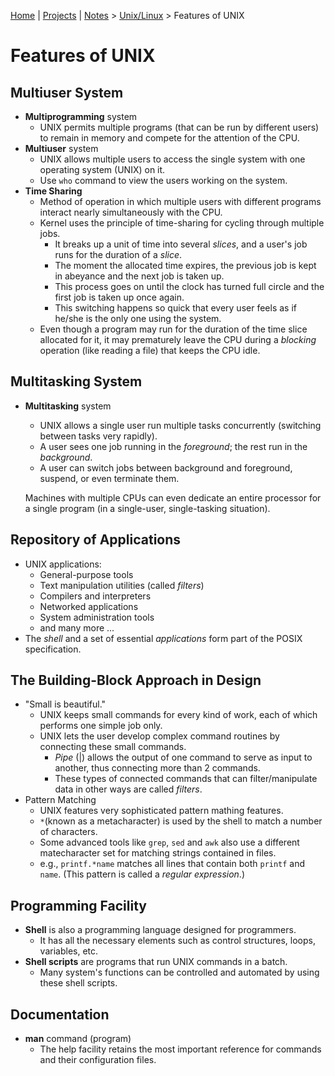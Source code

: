 [Home](../../) | [Projects](../../projects) | [Notes](../) > <a href="./">Unix/Linux</a> > Features of UNIX

# Features of UNIX



## Multiuser System

* **Multiprogramming** system
  - UNIX permits multiple programs (that can be run by different users) to remain in memory and compete for the attention of the CPU.      
* **Multiuser** system
  - UNIX allows multiple users to access the single system with one operating system (UNIX) on it.
  - Use `who` command to view the users working on the system.
* **Time Sharing**
  - Method of operation in which multiple users with different programs interact nearly simultaneously with the CPU.
  - Kernel uses the principle of time-sharing for cycling through multiple jobs.
      - It breaks up a unit of time into several *slices*, and a user's job runs for the duration of a *slice*.
      - The moment the allocated time expires, the previous job is kept in abeyance and the next job is taken up.
      - This process goes on until the clock has turned full circle and the first job is taken up once again.
      - This switching happens so quick that every user feels as if he/she is the only one using the system.
  - Even though a program may run for the duration of the time slice allocated for it, it may prematurely leave the CPU during a *blocking* operation (like reading a file) that keeps the CPU idle.



## Multitasking System

* **Multitasking** system

  - UNIX allows a single user run multiple tasks concurrently (switching between tasks very rapidly).
  - A user sees one job running in the *foreground*; the rest run in the *background*.
  - A user can switch jobs between background and foreground, suspend, or even terminate them.

  Machines with multiple CPUs can even dedicate an entire processor for a single program (in a single-user, single-tasking situation).



## Repository of Applications

* UNIX applications:
  - General-purpose tools
  - Text manipulation utilities (called *filters*)
  - Compilers and interpreters
  - Networked applications
  - System administration tools
  - and many more ...
* The *shell* and a set of essential *applications* form part of the POSIX specification.



## The Building-Block Approach in Design

* "Small is beautiful."
  - UNIX keeps small commands for every kind of work, each of which performs one simple job only.
  - UNIX lets the user develop complex command routines by connecting these small commands.
      - *Pipe* (|) allows the output of one command to serve as input to another, thus connecting more than 2 commands.
      - These types of connected commands that can filter/manipulate data in other ways are called *filters*.
* Pattern Matching
  - UNIX features very sophisticated pattern mathing features.
  - `*`(known as a metacharacter) is used by the shell to match a number of characters.
  - Some advanced tools like `grep`, `sed` and `awk` also use a different matecharacter set for matching strings contained in files.
  - e.g., `printf.*name` matches all lines that contain both `printf` and `name`. (This pattern is called a *regular expression*.)



## Programming Facility

* **Shell** is also a programming language designed for programmers.
  - It has all the necessary elements such as control structures, loops, variables, etc.
* **Shell scripts** are programs that run UNIX commands in a batch.
  - Many system's functions can be controlled and automated by using these shell scripts.



## Documentation

* **man** command (program)
  - The help facility retains the most important reference for commands and their configuration files.
